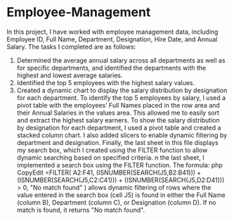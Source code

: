 # Employee-Management
In this project, I have worked with employee management data, including Employee ID, Full Name, Department, Designation, Hire Date, and Annual Salary. 
The tasks I completed are as follows:
1.	Determined the average annual salary across all departments as well as for specific departments, and identified the departments with the highest and lowest average salaries.
2.	Identified the top 5 employees with the highest salary values.
3.	Created a dynamic chart to display the salary distribution by designation for each department.
To identify the top 5 employees by salary, I used a pivot table with the employees’ Full Names placed in the row area and their Annual Salaries in the values area. This allowed me to easily sort and extract the highest salary earners.
To show the salary distribution by designation for each department, I used a pivot table and created a stacked column chart. I also added slicers to enable dynamic filtering by department and designation.
Finally, the last sheet in this file displays my search box, which I created using the FILTER function to allow dynamic searching based on specified criteria.
n the last sheet, I implemented a search box using the FILTER function. The formula:
php
CopyEdit
=FILTER(
  A2:F41,
  (ISNUMBER(SEARCH(J5,B2:B41))) +
  (ISNUMBER(SEARCH(J5,C2:C41))) +
  (ISNUMBER(SEARCH(J5,D2:D41))) > 0,
  "No match found"
)
allows dynamic filtering of rows where the value entered in the search box (cell J5) is found in either the Full Name (column B), Department (column C), or Designation (column D). If no match is found, it returns "No match found".

